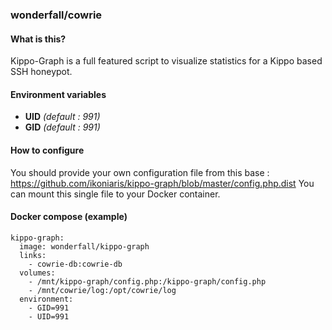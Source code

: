 ### wonderfall/cowrie

#### What is this?
Kippo-Graph is a full featured script to visualize statistics for a Kippo based SSH honeypot.

#### Environment variables
- **UID** *(default : 991)*
- **GID** *(default : 991)*

#### How to configure
You should provide your own configuration file from this base : https://github.com/ikoniaris/kippo-graph/blob/master/config.php.dist
You can mount this single file to your Docker container.

#### Docker compose (example)
```
kippo-graph:
  image: wonderfall/kippo-graph
  links:
    - cowrie-db:cowrie-db
  volumes:
    - /mnt/kippo-graph/config.php:/kippo-graph/config.php
    - /mnt/cowrie/log:/opt/cowrie/log
  environment:
    - GID=991
    - UID=991
```

